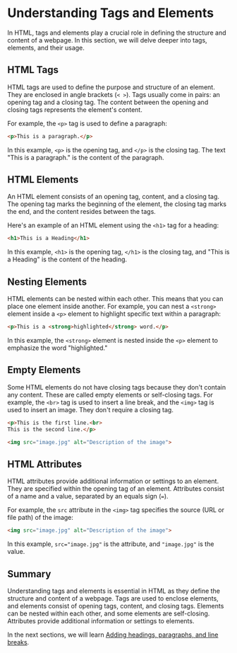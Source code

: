 # Understanding Tags and Elements

In HTML, tags and elements play a crucial role in defining the structure and content of a webpage. In this section, we will delve deeper into tags, elements, and their usage.

## HTML Tags

HTML tags are used to define the purpose and structure of an element. They are enclosed in angle brackets (`< >`). Tags usually come in pairs: an opening tag and a closing tag. The content between the opening and closing tags represents the element's content.

For example, the `<p>` tag is used to define a paragraph:

```html
<p>This is a paragraph.</p>
```

In this example, `<p>` is the opening tag, and `</p>` is the closing tag. The text "This is a paragraph." is the content of the paragraph.

## HTML Elements

An HTML element consists of an opening tag, content, and a closing tag. The opening tag marks the beginning of the element, the closing tag marks the end, and the content resides between the tags.

Here's an example of an HTML element using the `<h1>` tag for a heading:

```html
<h1>This is a Heading</h1>
```

In this example, `<h1>` is the opening tag, `</h1>` is the closing tag, and "This is a Heading" is the content of the heading.

## Nesting Elements

HTML elements can be nested within each other. This means that you can place one element inside another. For example, you can nest a `<strong>` element inside a `<p>` element to highlight specific text within a paragraph:

```html
<p>This is a <strong>highlighted</strong> word.</p>
```

In this example, the `<strong>` element is nested inside the `<p>` element to emphasize the word "highlighted."

## Empty Elements

Some HTML elements do not have closing tags because they don't contain any content. These are called empty elements or self-closing tags. For example, the `<br>` tag is used to insert a line break, and the `<img>` tag is used to insert an image. They don't require a closing tag.

```html
<p>This is the first line.<br>
This is the second line.</p>

<img src="image.jpg" alt="Description of the image">
```

## HTML Attributes

HTML attributes provide additional information or settings to an element. They are specified within the opening tag of an element. Attributes consist of a name and a value, separated by an equals sign (`=`).

For example, the `src` attribute in the `<img>` tag specifies the source (URL or file path) of the image:

```html
<img src="image.jpg" alt="Description of the image">
```

In this example, `src="image.jpg"` is the attribute, and `"image.jpg"` is the value.

## Summary

Understanding tags and elements is essential in HTML as they define the structure and content of a webpage. Tags are used to enclose elements, and elements consist of opening tags, content, and closing tags. Elements can be nested within each other, and some elements are self-closing. Attributes provide additional information or settings to elements.

In the next sections, we will learn [Adding headings, paragraphs, and line breaks](day04-adding-headings-paragraphs-and-line-breaks.md).
